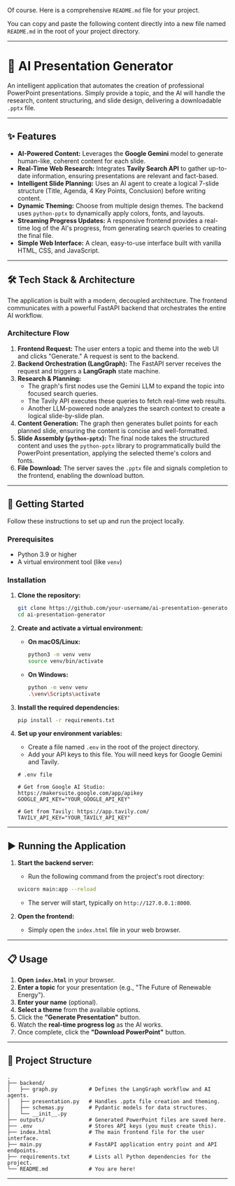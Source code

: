 Of course. Here is a comprehensive `README.md` file for your project.

You can copy and paste the following content directly into a new file named `README.md` in the root of your project directory.

-----


# 🤖 AI Presentation Generator

[](https://www.python.org/)
[](https://fastapi.tiangolo.com/)
[](https://www.langchain.com/)
[](https://ai.google.dev/)
[](https://developer.mozilla.org/en-US/docs/Web/JavaScript)

An intelligent application that automates the creation of professional PowerPoint presentations. Simply provide a topic, and the AI will handle the research, content structuring, and slide design, delivering a downloadable `.pptx` file.

-----

## ✨ Features

  * **AI-Powered Content:** Leverages the **Google Gemini** model to generate human-like, coherent content for each slide.
  * **Real-Time Web Research:** Integrates **Tavily Search API** to gather up-to-date information, ensuring presentations are relevant and fact-based.
  * **Intelligent Slide Planning:** Uses an AI agent to create a logical 7-slide structure (Title, Agenda, 4 Key Points, Conclusion) before writing content.
  * **Dynamic Theming:** Choose from multiple design themes. The backend uses `python-pptx` to dynamically apply colors, fonts, and layouts.
  * **Streaming Progress Updates:** A responsive frontend provides a real-time log of the AI's progress, from generating search queries to creating the final file.
  * **Simple Web Interface:** A clean, easy-to-use interface built with vanilla HTML, CSS, and JavaScript.

-----

## 🛠️ Tech Stack & Architecture

The application is built with a modern, decoupled architecture. The frontend communicates with a powerful FastAPI backend that orchestrates the entire AI workflow.

### Architecture Flow

1.  **Frontend Request:** The user enters a topic and theme into the web UI and clicks "Generate." A request is sent to the backend.
2.  **Backend Orchestration (LangGraph):** The FastAPI server receives the request and triggers a **LangGraph** state machine.
3.  **Research & Planning:**
      * The graph's first nodes use the Gemini LLM to expand the topic into focused search queries.
      * The Tavily API executes these queries to fetch real-time web results.
      * Another LLM-powered node analyzes the search context to create a logical slide-by-slide plan.
4.  **Content Generation:** The graph then generates bullet points for each planned slide, ensuring the content is concise and well-formatted.
5.  **Slide Assembly (`python-pptx`):** The final node takes the structured content and uses the `python-pptx` library to programmatically build the PowerPoint presentation, applying the selected theme's colors and fonts.
6.  **File Download:** The server saves the `.pptx` file and signals completion to the frontend, enabling the download button.

----
## 🚀 Getting Started

Follow these instructions to set up and run the project locally.

### Prerequisites

  * Python 3.9 or higher
  * A virtual environment tool (like `venv`)

### Installation

1.  **Clone the repository:**

    ```sh
    git clone https://github.com/your-username/ai-presentation-generator.git
    cd ai-presentation-generator
    ```

2.  **Create and activate a virtual environment:**

      * **On macOS/Linux:**
        ```sh
        python3 -m venv venv
        source venv/bin/activate
        ```
      * **On Windows:**
        ```sh
        python -m venv venv
        .\venv\Scripts\activate
        ```

3.  **Install the required dependencies:**

    ```sh
    pip install -r requirements.txt
    ```

4.  **Set up your environment variables:**

      * Create a file named `.env` in the root of the project directory.
      * Add your API keys to this file. You will need keys for Google Gemini and Tavily.

    <!-- end list -->

    ```env
    # .env file

    # Get from Google AI Studio: https://makersuite.google.com/app/apikey
    GOOGLE_API_KEY="YOUR_GOOGLE_API_KEY"

    # Get from Tavily: https://app.tavily.com/
    TAVILY_API_KEY="YOUR_TAVILY_API_KEY"
    ```

-----

## ▶️ Running the Application

1.  **Start the backend server:**

      * Run the following command from the project's root directory:

    <!-- end list -->

    ```sh
    uvicorn main:app --reload
    ```

      * The server will start, typically on `http://127.0.0.1:8000`.

2.  **Open the frontend:**

      * Simply open the `index.html` file in your web browser.

-----

## 📋 Usage

1.  **Open `index.html`** in your browser.
2.  **Enter a topic** for your presentation (e.g., "The Future of Renewable Energy").
3.  **Enter your name** (optional).
4.  **Select a theme** from the available options.
5.  Click the **"Generate Presentation"** button.
6.  Watch the **real-time progress log** as the AI works.
7.  Once complete, click the **"Download PowerPoint"** button.

-----

## 📂 Project Structure

```
.
├── backend/
│   ├── graph.py          # Defines the LangGraph workflow and AI agents.
│   ├── presentation.py   # Handles .pptx file creation and theming.
│   ├── schemas.py        # Pydantic models for data structures.
│   └── __init__.py
├── outputs/              # Generated PowerPoint files are saved here.
├── .env                  # Stores API keys (you must create this).
├── index.html            # The main frontend file for the user interface.
├── main.py               # FastAPI application entry point and API endpoints.
├── requirements.txt      # Lists all Python dependencies for the project.
└── README.md             # You are here!
```

-----


